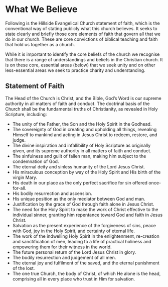 # What We Believe
Following is the Hillside Evangelical Church statement of faith, which is the conventional way of stating publicly what this church believes. It seeks to state clearly and briefly those core elements of faith that govern all that we do in our church. These are core convictions of biblical teaching and faith that hold us together as a church.

While it is important to identify the core beliefs of the church we recognise that there is a range of understandings and beliefs in the Christian church. It is on these core, essential areas (below) that we seek unity and on other less-essential areas we seek to practice charity and understanding.

## Statement of Faith

The Head of the Church is Christ, and the Bible, God’s Word is our supreme authority in all matters of faith and conduct.
The doctrinal basis of the Church shall be the fundamental truths of Christianity, as revealed in Holy Scripture, including:

- The unity of the Father, the Son and the Holy Spirit in the Godhead.
- The sovereignty of God in creating and upholding all things, revealing Himself to mankind and acting in Jesus Christ to redeem, restore, and judge.
- The divine inspiration and infallibility of Holy Scripture as originally given, and its supreme authority in all matters of faith and conduct.
- The sinfulness and guilt of fallen man, making him subject to the condemnation of God.
- The eternal deity and sinless humanity of the Lord Jesus Christ.
- His miraculous conception by way of the Holy Spirit and His birth of the virgin Mary.
- His death in our place as the only perfect sacrifice for sin offered once-for-all.
- His bodily resurrection and ascension.
- His unique position as the only mediator between God and man.
- Justification by the grace of God through faith alone in Jesus Christ.
- The need for the Holy Spirit to make the work of Christ effective to the individual sinner, granting him repentance toward God and faith in Jesus Christ.
- Salvation as the present experience of the forgiveness of sins, peace with God, joy in the Holy Spirit, and certainty of eternal life.
- The work of the indwelling Holy Spirit in the enlightenment, re-creation and sanctification of men, leading to a life of practical holiness and empowering them for their witness in the world.
- The future personal return of the Lord Jesus Christ in glory.
- The bodily resurrection and judgement of all men.
- The eternal joy and fulfilment of the saved, and the eternal punishment of the lost.
- The one true Church, the body of Christ, of which He alone is the head, comprising all in every place who trust in Him for salvation.